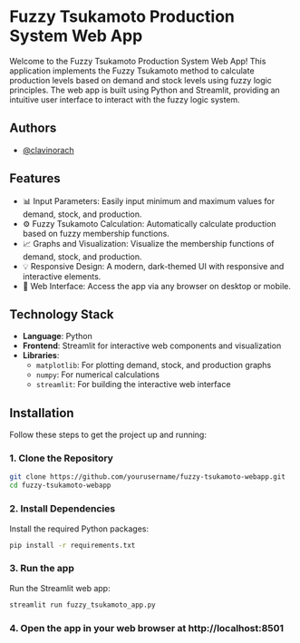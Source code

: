 # Fuzzy Tsukamoto Production System Web App

Welcome to the Fuzzy Tsukamoto Production System Web App! This application implements the Fuzzy Tsukamoto method to calculate production levels based on demand and stock levels using fuzzy logic principles. The web app is built using Python and Streamlit, providing an intuitive user interface to interact with the fuzzy logic system.

## Authors

- [@clavinorach](https://www.github.com/clavinorach)

## Features

- 📊 Input Parameters: Easily input minimum and maximum values for demand, stock, and production.
- ⚙️ Fuzzy Tsukamoto Calculation: Automatically calculate production based on fuzzy membership functions.
- 📈 Graphs and Visualization: Visualize the membership functions of demand, stock, and production.
- 💡 Responsive Design: A modern, dark-themed UI with responsive and interactive elements.
- 📱 Web Interface: Access the app via any browser on desktop or mobile.

## Technology Stack


- **Language**: Python
- **Frontend**: Streamlit for interactive web components and visualization
- **Libraries**:
  - `matplotlib`: For plotting demand, stock, and production graphs
  - `numpy`: For numerical calculations
  - `streamlit`: For building the interactive web interface

## Installation

Follow these steps to get the project up and running:

### 1. Clone the Repository

```bash
git clone https://github.com/yourusername/fuzzy-tsukamoto-webapp.git
cd fuzzy-tsukamoto-webapp
```

### 2. Install Dependencies
Install the required Python packages:
```bash
pip install -r requirements.txt
```

### 3. Run the app
Run the Streamlit web app:
```bash
streamlit run fuzzy_tsukamoto_app.py
```

### 4. Open the app in your web browser at http://localhost:8501
